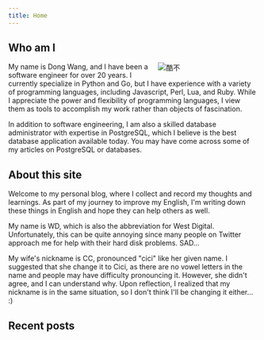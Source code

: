 ```yaml
---
title: Home
---
```

## Who am I

<div style="float:right; width: 40%; margin-left: 5px;"><img src="https://farm1.staticflickr.com/627/21077008516_9191edb81a_n.jpg" alt="酷不"></div>

My name is Dong Wang, and I have been a software engineer for over 20 years. I currently specialize in Python and Go, but I have experience with a variety of programming languages, including Javascript, Perl, Lua, and Ruby. While I appreciate the power and flexibility of programming languages, I view them as tools to accomplish my work rather than objects of fascination.

In addition to software engineering, I am also a skilled database administrator with expertise in PostgreSQL, which I believe is the best database application available today. You may have come across some of my articles on PostgreSQL or databases.

## About this site

Welcome to my personal blog, where I collect and record my thoughts and learnings. As part of my journey to improve my English, I'm writing down these things in English and hope they can help others as well.

My name is WD, which is also the abbreviation for West Digital. Unfortunately, this can be quite annoying since many people on Twitter approach me for help with their hard disk problems. SAD...

My wife's nickname is CC, pronounced "cici" like her given name. I suggested that she change it to Cici, as there are no vowel letters in the name and people may have difficulty pronouncing it. However, she didn't agree, and I can understand why. Upon reflection, I realized that my nickname is in the same situation, so I don't think I'll be changing it either... :)

## Recent posts
